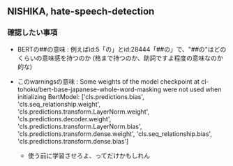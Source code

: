 ## NISHIKA, hate-speech-detection

###

### 確認したい事項
* BERTの##の意味 : 例えばid:5「の」とid:28444「##の」で、"##の"はどのくらいの意味感を持つのか
(格まで持つのか、助詞ですよ程度の意味なのか的な)

* このwarningsの意味 : Some weights of the model checkpoint at cl-tohoku/bert-base-japanese-whole-word-masking were not used when initializing BertModel: ['cls.predictions.bias', 'cls.seq_relationship.weight', 'cls.predictions.transform.LayerNorm.weight', 'cls.predictions.decoder.weight', 'cls.predictions.transform.LayerNorm.bias', 'cls.predictions.transform.dense.weight', 'cls.seq_relationship.bias', 'cls.predictions.transform.dense.bias']
    * 使う前に学習させろよ、ってだけかもしれん
